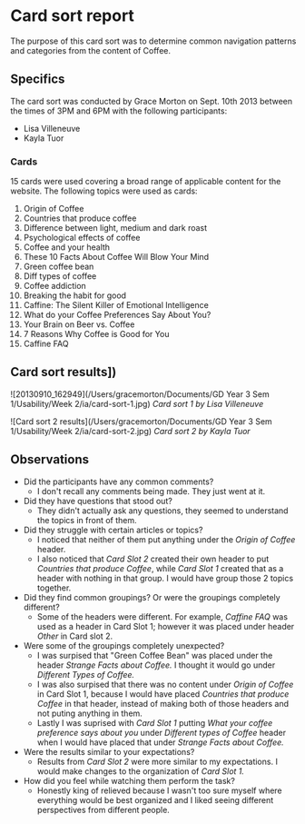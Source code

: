 # Card sort report

The purpose of this card sort was to determine common navigation patterns and categories from the content of Coffee.

## Specifics

The card sort was conducted by Grace Morton on Sept. 10th 2013 between the times of 3PM and 6PM with the following participants:

- Lisa Villeneuve 
- Kayla Tuor

### Cards

15 cards were used covering a broad range of applicable content for the website. The following topics were used as cards:

1.	Origin of Coffee	2.	Countries that produce coffee	3.	Difference between light, medium and dark roast
4.	Psychological effects of coffee	5.	Coffee and your health	6.	These 10 Facts About Coffee Will Blow Your Mind7.	Green coffee bean	8.	Diff types of coffee	9.	Coffee addiction	10.	Breaking the habit for good	11.	Caffine: The Silent Killer of Emotional Intelligence12.	What do your Coffee Preferences Say About You? 13. Your Brain on Beer vs. Coffee	14.	7 Reasons Why Coffee is Good for You	15. Caffine FAQ	


## Card sort results])

![20130910_162949](/Users/gracemorton/Documents/GD Year 3 Sem 1/Usability/Week 2/ia/card-sort-1.jpg)
*Card sort 1 by Lisa Villeneuve*

![Card sort 2 results](/Users/gracemorton/Documents/GD Year 3 Sem 1/Usability/Week 2/ia/card-sort-2.jpg)
*Card sort 2 by Kayla Tuor*

## Observations

- Did the participants have any common comments?
	- I don't recall any comments being made. They just went at it.
- Did they have questions that stood out?
	- They didn't actually ask any questions, they seemed to understand the topics in front of them.
- Did they struggle with certain articles or topics?
	- I noticed that neither of them put anything under the *Origin of Coffee* header. 
	- I also noticed that *Card Slot 2* created their own header to put *Countries that produce Coffee*, while *Card Slot 1* created that as a header with nothing in that group. I would have group those 2 topics together.
- Did they find common groupings? Or were the groupings completely different?
	- Some of the headers were different. For example, *Caffine FAQ* was used as a header in Card Slot 1; however it was placed under header *Other* in Card slot 2.
- Were some of the groupings completely unexpected?
 	- I was surpised that "Green Coffee Bean" was placed under the header *Strange Facts about Coffee.* I thought it would go under *Different Types of Coffee.*
 	- I was also surpised that there was no content under *Origin of Coffee* in Card Slot 1, because I would have placed *Countries that produce Coffee* in that header, instead of making both of those headers and not puting anything in them. 
 	- Lastly I was suprised with *Card Slot 1* putting *What your coffee preference says about you* under *Different types of Coffee* header when I would have placed that under *Strange Facts about Coffee.*
- Were the results similar to your expectations?
	- Results from *Card Slot 2* were more similar to my expectations. I would make changes to the organization of *Card Slot 1.*
- How did you feel while watching them perform the task?
	- Honestly king of relieved because I wasn't too sure myself where everything would be best organized and I liked seeing different perspectives from different people. 